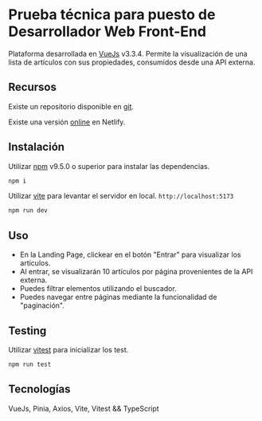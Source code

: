 # Prueba técnica para puesto de Desarrollador Web Front-End

Plataforma desarrollada en [VueJs](https://vuejs.org/) v3.3.4. Permite la visualización de una lista de artículos con sus propiedades, consumidos desde una API externa.

## Recursos

Existe un repositorio disponible en [git](https://github.com/GwerhDev/VueApp-Client/).

Existe una versión [online](https://gwerhdev-vue-app.netlify.app/) en Netlify.

## Instalación

Utilizar [npm](https://www.npmjs.com/) v9.5.0 o superior para instalar las dependencias.

```bash
npm i
```
Utilizar [vite](https://vitejs.dev/) para levantar el servidor en local. `http://localhost:5173`
```bash
npm run dev
```

## Uso
- En la Landing Page, clickear en el botón "Entrar" para visualizar los artículos.
- Al entrar, se visualizarán 10 artículos por página provenientes de la API externa.
- Puedes filtrar elementos utilizando el buscador.
- Puedes navegar entre páginas mediante la funcionalidad de "paginación".

## Testing

Utilizar [vitest](https://vitest.dev/) para inicializar los test.
```bash
npm run test
```

## Tecnologías

VueJs, Pinia, Axios, Vite, Vitest && TypeScript